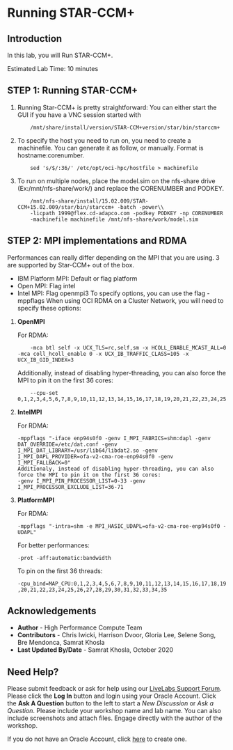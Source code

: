 # Running STAR-CCM+

## Introduction
In this lab, you will Run STAR-CCM+.

Estimated Lab Time: 10 minutes

## **STEP 1**: Running STAR-CCM+
1. Running Star-CCM+ is pretty straightforward: You can either start the GUI if you have a VNC session started with

    ```
        /mnt/share/install/version/STAR-CCM+version/star/bin/starccm+
    ```
2. To specify the host you need to run on, you need to create a machinefile. You can generate it as follow, or manually. Format is hostname:corenumber.

    ```
        sed 's/$/:36/' /etc/opt/oci-hpc/hostfile > machinefile
    ```
3. To run on multiple nodes, place the model.sim on the nfs-share drive (Ex:/mnt/nfs-share/work/) and replace the CORENUMBER and PODKEY.

    ```
        /mnt/nfs-share/install/15.02.009/STAR-CCM+15.02.009/star/bin/starccm+ -batch -power\\ 
        -licpath 1999@flex.cd-adapco.com -podkey PODKEY -np CORENUMBER 
        -machinefile machinefile /mnt/nfs-share/work/model.sim
    ```
## **STEP 2**: MPI implementations and RDMA

Performances can really differ depending on the MPI that you are using. 3 are supported by Star-CCM+ out of the box.

* IBM Platform MPI: Default or flag platform
* Open MPI: Flag intel
* Intel MPI: Flag openmpi3 To specify options, you can use the flag -mppflags When using OCI RDMA on a Cluster Network, you will need to specify these options:

1. **OpenMPI**

    For RDMA:

    ```
        -mca btl self -x UCX_TLS=rc,self,sm -x HCOLL_ENABLE_MCAST_ALL=0 -mca coll_hcoll_enable 0 -x UCX_IB_TRAFFIC_CLASS=105 -x UCX_IB_GID_INDEX=3 

    ```
    Additionally, instead of disabling hyper-threading, you can also force the MPI to pin it on the first 36 cores:

    ```
        --cpu-set 0,1,2,3,4,5,6,7,8,9,10,11,12,13,14,15,16,17,18,19,20,21,22,23,24,25,26,27,28,29,30,31,32,33,34,35
    ```
2. **IntelMPI**

    For RDMA:

    ```
    -mppflags "-iface enp94s0f0 -genv I_MPI_FABRICS=shm:dapl -genv DAT_OVERRIDE=/etc/dat.conf -genv I_MPI_DAT_LIBRARY=/usr/lib64/libdat2.so -genv I_MPI_DAPL_PROVIDER=ofa-v2-cma-roe-enp94s0f0 -genv I_MPI_FALLBACK=0"
    Additionaly, instead of disabling hyper-threading, you can also force the MPI to pin it on the first 36 cores:
    -genv I_MPI_PIN_PROCESSOR_LIST=0-33 -genv I_MPI_PROCESSOR_EXCLUDE_LIST=36-71
    ```

3. **PlatformMPI**

    For RDMA:
    ```
    -mppflags "-intra=shm -e MPI_HASIC_UDAPL=ofa-v2-cma-roe-enp94s0f0 -UDAPL"

    ```

    For better performances:
    ```
    -prot -aff:automatic:bandwidth
    ```
    To pin on the first 36 threads:

    ```
    -cpu_bind=MAP_CPU:0,1,2,3,4,5,6,7,8,9,10,11,12,13,14,15,16,17,18,19 ,20,21,22,23,24,25,26,27,28,29,30,31,32,33,34,35
    ```

## Acknowledgements
* **Author** - High Performance Compute Team
* **Contributors** -  Chris Iwicki, Harrison Dvoor, Gloria Lee, Selene Song, Bre Mendonca, Samrat Khosla
* **Last Updated By/Date** - Samrat Khosla, October 2020

## Need Help?
Please submit feedback or ask for help using our [LiveLabs Support Forum](https://community.oracle.com/tech/developers/categories/high-performance-computing-hpc). Please click the **Log In** button and login using your Oracle Account. Click the **Ask A Question** button to the left to start a *New Discussion* or *Ask a Question*.  Please include your workshop name and lab name.  You can also include screenshots and attach files.  Engage directly with the author of the workshop.

If you do not have an Oracle Account, click [here](https://profile.oracle.com/myprofile/account/create-account.jspx) to create one.
